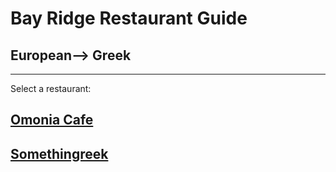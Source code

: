 # Bay Ridge Restaurant Guide
## European--> Greek
---
Select a restaurant:
## [Omonia Cafe](https://omoniacafe.com/bayridge/)
## [Somethingreek](https://www.somethingreekonline.com/)
